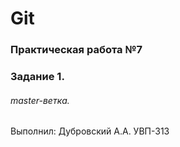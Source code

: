 # Git
### Практическая работа №7
### Задание 1.
###### master-ветка.
Выполнил:
Дубровский А.А.
УВП-313